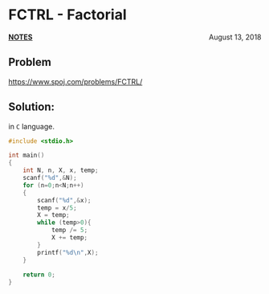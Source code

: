 # FCTRL - Factorial

<p style="text-align:left;"><a href="../../../notes.html"><b>NOTES</b></a> <span style="float:right;">         August 13, 2018 </span></p>

## Problem

<a href="https://www.spoj.com/problems/FCTRL/" target="_blank">https://www.spoj.com/problems/FCTRL/</a>

## Solution:

in `C` language.

```c
#include <stdio.h>

int main()
{
    int N, n, X, x, temp;
    scanf("%d",&N);
    for (n=0;n<N;n++)
    {
        scanf("%d",&x);
        temp = x/5;
        X = temp;
        while (temp>0){
            temp /= 5;
            X += temp;
        }
        printf("%d\n",X);
    }
    
    return 0;
}
```
